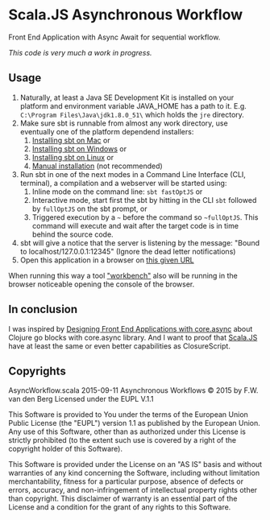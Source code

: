 # Scala.JS Asynchronous Workflow

Front End Application with Async Await for sequential workflow.

*This code is very much a work in progress.*

## Usage
1. Naturally, at least a Java SE Development Kit is installed on your platform and environment variable JAVA_HOME has a
path to it. E.g. `C:\Program Files\Java\jdk1.8.0_51\` which holds the `jre` directory.
1. Make sure sbt is runnable from almost any work directory, use eventually one of the platform dependend installers:
    1. [Installing sbt on Mac](http://www.scala-sbt.org/release/tutorial/Installing-sbt-on-Mac.html) or
    1. [Installing sbt on Windows](http://www.scala-sbt.org/release/tutorial/Installing-sbt-on-Windows.html) or
    1. [Installing sbt on Linux](http://www.scala-sbt.org/release/tutorial/Installing-sbt-on-Linux.html) or
    1. [Manual installation](http://www.scala-sbt.org/release/tutorial/Manual-Installation.html) (not recommended)
1. Run sbt in one of the next modes in a Command Line Interface (CLI, terminal), a compilation and a webserver will be
    started using:
    1. Inline mode on the command line: `sbt fastOptJS` or
    1. Interactive mode, start first the sbt by hitting in the CLI `sbt` followed by `fullOptJS` on the sbt prompt, or
    1. Triggered execution by a `~` before the command so `~fullOptJS`. This command will execute and wait after the
    target code is in time behind the source code.
1.  sbt will give a notice that the server is listening by the message: "Bound to localhost/127.0.0.1:12345"
    (Ignore the dead letter notifications)
1. Open this application in a browser on [this given URL](http://localhost:12345/target/scala-2.11/classes/index-dev.html)

When running this way a tool ["workbench"](https://github.com/lihaoyi/workbench) also will be running in the browser noticeable
opening the console of the browser.

## In conclusion
I was inspired by [Designing Front End Applications with core.async](http://go.cognitect.com/core_async_webinar_recording) about Clojure go blocks with core.async library.
And I want to proof that [Scala.JS](scala-js.org) have at least the same or even better capabilities as ClosureScript.

## Copyrights
AsyncWorkflow.scala 2015-09-11 Asynchronous Workflows
© 2015 by F.W. van den Berg
Licensed under the EUPL V.1.1

This Software is provided to You under the terms of the European Union Public License (the "EUPL") version 1.1
as published by the European Union. Any use of this Software, other than as authorized under this License is
strictly prohibited (to the extent such use is covered by a right of the copyright holder of this Software).
 
This Software is provided under the License on an "AS IS" basis and without warranties of any kind concerning
the Software, including without limitation merchantability, fitness for a particular purpose, absence of defects
or errors, accuracy, and non-infringement of intellectual property rights other than copyright. This disclaimer
of warranty is an essential part of the License and a condition for the grant of any rights to this Software.